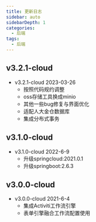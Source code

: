 ```yaml
---
title: 更新日志
sidebar: auto
sidebarDepth: 1
categories:
  - 后端
tags:
  - 后端
---
```



## v3.2.1-cloud
+ v3.2.1-cloud 2023-03-26
  - 按照代码规约调整
  - oss存储工具换成minio
  - 其他一些bug修复与界面优化
  - 适配人大金仓数据库
  - 集成分布式事务

## v3.1.0-cloud
+ v3.1.0-cloud 2022-6-9
  - 升级springcloud:2021.0.1
  - 升级springboot:2.6.3

## v3.0.0-cloud
+ v3.0.0-cloud 2021-6-4
  - 集成Activiti工作流引擎
  - 表单引擎融合工作流配置使用